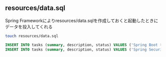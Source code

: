 ## resources/data.sql

Spring Frameworkによりresources/data.sqlを作成しておくと起動したときにデータを投入してくれる

```bash
touch resources/data.sql
```

```sql
INSERT INTO tasks (summary, description, status) VALUES ('Spring Boot を学ぶ', 'TODOアプリを作る', 'DONE');
INSERT INTO tasks (summary, description, status) VALUES ('Spring Security を学ぶ', 'ログイン機能を作ってみる', 'TODO');
```